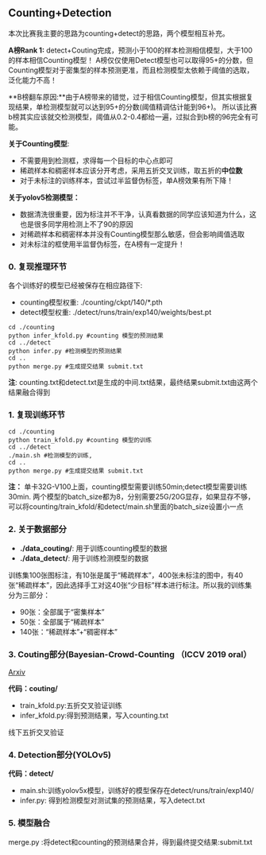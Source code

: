## Counting+Detection
本次比赛我主要的思路为counting+detect的思路，两个模型相互补充。

**A榜Rank 1:** detect+Couting完成，预测小于100的样本检测相信模型，大于100的样本相信Counting模型！
A榜仅仅使用Detect模型也可以取得95+的分数，但Counting模型对于密集型的样本预测更准，而且检测模型太依赖于阈值的选取，泛化能力不高！

**B榜翻车原因:**由于A榜带来的错觉，过于相信Counting模型，但其实根据复现结果，单检测模型就可以达到95+的分数(阈值精调估计能到96+)。
所以该比赛b榜其实应该就交检测模型，阈值从0.2-0.4都给一遍，过拟合到b榜的96完全有可能。

**关于Counting模型**:
- 不需要用到检测框，求得每一个目标的中心点即可
- 稀疏样本和稠密样本应该分开考虑，采用五折交叉训练，取五折的**中位数**
- 对于未标注的训练样本，尝试过半监督伪标签，单A榜效果有所下降！




**关于yolov5检测模型：**
- 数据清洗很重要，因为标注并不干净，认真看数据的同学应该知道为什么，这也是很多同学用检测上不了90的原因
- 对稀疏样本和稠密样本并没有Counting模型那么敏感，但会影响阈值选取
- 对未标注的框使用半监督伪标签，在A榜有一定提升！

### 0. 复现推理环节
各个训练好的模型已经被保存在相应路径下:
- counting模型权重: ./counting/ckpt/140/*.pth
- detect模型权重: ./detect/runs/train/exp140/weights/best.pt
```shell
cd ./counting 
python infer_kfold.py #counting 模型的预测结果
cd ../detect
python infer.py #检测模型的预测结果
cd ..
python merge.py #生成提交结果 submit.txt
```
**注**: counting.txt和detect.txt是生成的中间.txt结果，最终结果submit.txt由这两个结果融合得到

### 1. 复现训练环节
```shell
cd ./counting 
python train_kfold.py #counting 模型的训练
cd ../detect
./main.sh #检测模型的训练,
cd ..
python merge.py #生成提交结果 submit.txt
```
**注：** 单卡32G-V100上面，counting模型需要训练50min;detect模型需要训练30min. 两个模型的batch_size都为8，分别需要25G/20G显存，如果显存不够，可以将counting/train_kfold/和detect/main.sh里面的batch_size设置小一点

### 2. 关于数据部分
- **./data_couting/**: 用于训练counting模型的数据
- **./data_detect/**: 用于训练检测模型的数据

训练集100张图标注，有10张是属于“稀疏样本”，400张未标注的图中，有40张“稀疏样本”，因此选择手工对这40张“少目标”样本进行标注。所以我的训练集分为三部分：
- 90张：全部属于“密集样本”
- 50张：全部属于“稀疏样本”
- 140张：“稀疏样本”+“稠密样本”


### 3. Couting部分(Bayesian-Crowd-Counting （ICCV 2019 oral）
[Arxiv](https://arxiv.org/abs/1908.03684)

**代码：couting/**

- train_kfold.py:五折交叉验证训练
- infer_kfold.py:得到预测结果，写入counting.txt
  
线下五折交叉验证

### 4. Detection部分(YOLOv5)
**代码：detect/**

- main.sh:训练yolov5x模型，训练好的模型保存在detect/runs/train/exp140/
- infer.py: 得到检测模型对测试集的预测结果，写入detect.txt

### 5. 模型融合

merge.py :将detect和counting的预测结果合并，得到最终提交结果:submit.txt